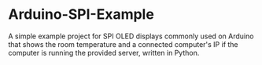 # Arduino-SPI-Example
A simple example project for SPI OLED displays commonly used on Arduino that shows the room temperature and a connected computer's IP if the computer is running the provided server, written in Python.
